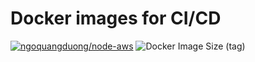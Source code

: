 # Docker images for CI/CD

[![ngoquangduong/node-aws](https://github.com/duong755/ci-images/actions/workflows/node-aws.yml/badge.svg)](https://github.com/duong755/ci-images/actions/workflows/node-aws.yml) ![Docker Image Size (tag)](https://img.shields.io/docker/image-size/ngoquangduong/node-aws/latest)
